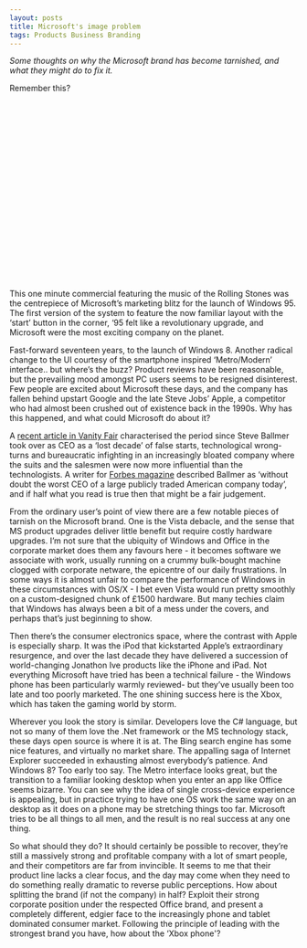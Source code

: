 ```yaml
---
layout: posts
title: Microsoft's image problem
tags: Products Business Branding
---
```


*Some thoughts on why the Microsoft brand has become tarnished, and what they might do to fix it.*

Remember this?

<div style='text-align:center;margin-bottom:1em;'>
<object height='315' width='420'><param name='movie' value='http://www.youtube.com/v/P0AJM6HMYjM?version=3&amp;hl=en_US' /><param name='allowFullScreen' value='true' /><param name='allowscriptaccess' value='always' /><embed allowfullscreen='true' allowscriptaccess='always' height='315' src='http://www.youtube.com/v/P0AJM6HMYjM?version=3&amp;hl=en_US' type='application/x-shockwave-flash' width='420' /></object>
</div>

This one minute commercial featuring the music of the Rolling Stones was the centrepiece of Microsoft’s marketing blitz for the launch of Windows 95. The first version of the system to feature the now familiar layout with the ‘start’ button in the corner, ‘95 felt like a revolutionary upgrade, and Microsoft were the most exciting company on the planet.

Fast-forward seventeen years, to the launch of Windows 8. Another radical change to the UI courtesy of the smartphone inspired ‘Metro/Modern’ interface.. but where’s the buzz? Product reviews have been reasonable, but the prevailing mood amongst PC users seems to be resigned disinterest. Few people are excited about Microsoft these days, and the company has fallen behind upstart Google and the late Steve Jobs’ Apple, a competitor who had almost been crushed out of existence back in the 1990s. Why has this happened, and what could Microsoft do about it?

A [recent article in Vanity Fair](http://www.vanityfair.com/business/2012/08/microsoft-lost-mojo-steve-ballmer) characterised the period since Steve Ballmer took over as CEO as a ‘lost decade’ of false starts, technological wrong-turns and bureaucratic infighting in an increasingly bloated company where the suits and the salesmen were now more influential than the technologists. A writer for [Forbes magazine](http://www.forbes.com/sites/adamhartung/2012/05/12/oops-5-ceos-that-should-have-already-been-fired-cisco-ge-walmart-sears-microsoft/3/) described Ballmer as ‘without doubt the worst CEO of a large publicly traded American company today’, and if half what you read is true then that might be a fair judgement.

From the ordinary user’s point of view there are a few notable pieces of tarnish on the Microsoft brand. One is the Vista debacle, and the sense that MS product upgrades deliver little benefit but require costly hardware upgrades. I’m not sure that the ubiquity of Windows and Office in the corporate market does them any favours here - it becomes software we associate with work, usually running on a crummy bulk-bought machine clogged with corporate netware, the epicentre of our daily frustrations. In some ways it is almost unfair to compare the performance of Windows in these circumstances with OS/X - I bet even Vista would run pretty smoothly on a custom-designed chunk of £1500 hardware. But many techies claim that Windows has always been a bit of a mess under the covers, and perhaps that’s just beginning to show.

Then there’s the consumer electronics space, where the contrast with Apple is especially sharp. It was the iPod that kickstarted Apple’s extraordinary resurgence, and over the last decade they have delivered a succession of world-changing Jonathon Ive products like the iPhone and iPad. Not everything Microsoft have tried has been a technical failure - the Windows phone has been particularly warmly reviewed- but they’ve usually been too late and too poorly marketed. The one shining success here is the Xbox, which has taken the gaming world by storm.

Wherever you look the story is similar. Developers love the C# language, but not so many of them love the .Net framework or the MS technology stack, these days open source is where it is at. The Bing search engine has some nice features, and virtually no market share. The appalling saga of Internet Explorer succeeded in exhausting almost everybody’s patience. And Windows 8? Too early too say. The Metro interface looks great, but the transition to a familiar looking desktop when you enter an app like Office seems bizarre. You can see why the idea of single cross-device experience is appealing, but in practice trying to have one OS work the same way on an desktop as it does on a phone may be stretching things too far. Microsoft tries to be all things to all men, and the result is no real success at any one thing.

So what should they do? It should certainly be possible to recover, they’re still a massively strong and profitable company with a lot of smart people, and their competitors are far from invincible. It seems to me that their product line lacks a clear focus, and the day may come when they need to do something really dramatic to reverse public perceptions. How about splitting the brand (if not the company) in half? Exploit their strong corporate position under the respected Office brand, and present a completely different, edgier face to the increasingly phone and tablet dominated consumer market. Following the principle of leading with the strongest brand you have, how about the ‘Xbox phone'?